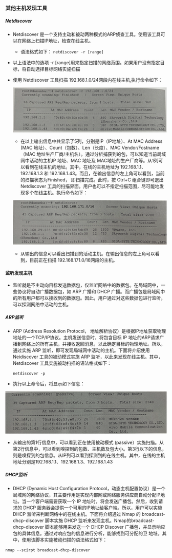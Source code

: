 ### 其他主机发现工具
##### Netdiscover
- Netdiscover 是一个支持主动和被动两种模式的ARP侦查工具。使用该工具可以在网络上扫描IP地址，检查在线主机。
  - 语法格式如下：
  `netdiscover -r [range]`
- 以上语法中的选项 -r [range]用来指定扫描的网络范围。如果用户没有指定目标，将自动选择目标网络实施扫描

- 使用 Netdiscover 工具扫描 192.168.1.0/24网段内在线主机,执行命令如下：
  
  ![pic1](../pics/1.png)
  
  - 在以上输出信息中共显示了5列，分别是IP（IP地址）、At MAC Address (MAC 地址）、Count（包数）、Len（长度）、MAC Vendor/Fostname （MAC 地址生产厂商/主机名）。通过分析捕获到的包，可以知道当前局域网中活动的主机IP 地址、MAC 地址及 MAC地址的生产厂商等。从1列可以看到在线主机的地址。其中，在线的主机地址为 192.168.1.1、192.168.1.3 和 192.168.1.43。而且，在输出信息的左上角可以看到，当前的扫描状态为Finished， 即扫描完成。此时，按 Ctrl+C 组合键即可退出 Netdiscover 工具的扫描界面。用户也可以不指定扫描范围，尽可能地发现多个在线主机。执行命令如下：
  
  ![pic1](../pics/2.png)
  
  - 从输出的信息可以看出扫描到的活动主机。在输出信息的左上角可以看到，目前正在扫描 192.168.171.0/16网段的主机。
 
#### 监听发现主机
- 监听就是不主动向目标发送数据包，仅监听网络中的数据包。在局域网中，一些协议将自动广播数据包，如 ARP 广播和 DHCP 广播。而广播包是局域网中的所有用户都可以接收到的数据包。因此，用户通过对这些数据包进行监听，可以探测网络中活动的主机。

##### ARP监听
  - ARP (Address Resolution Protocol， 地址解析协议）是根据IP地址获取物理地址的一个TCP/IP协议。主机发送信息时，将包含目标 IP 地址的ARP请求广播到网络上的所有主机，并接收返回消息，以此确定目标的物理地址。所以，通过实施 ARP 监听，即可发现局域网中活动的主机。下面将介绍使用 Neidiscover 工具的被动模式实施 ARP 监听，以此来发现在线主机。其中，Netdiscover 工具实施被动扫描的语法格式如下：
    ```shell
    netdiscover -p
    ```
  - 执行以上命令后，将显示如下信息：
  
  ![pic1](../pics/3.png)
  
  - 从输出的第1行信息中，可以看到正在使用被动模式 (passive）实施扫描。从第2行信息中，可以看到嗅探到的包数、主机数及包大小。第3行以下的信息，则是嗅探到的包信息。从IP列可以看到探测到的在线主机。其中，在线的主机地址分别是192.168.1.1、192.168.1.3、192.168.1.43

##### DHCP监听
 - DHCP (Dynamic Host Configuration Protocol，动态主机配置协议）是一个局域网的网络协议，其主要作用是实现内部网或网络服务供应商自动分配IP地址。当一个客户端需要获取一个 IP 地址时，将会发送广播包。然后，收到请求的 DHCP 服务器会提供一个可用的IP地址给客户端。所以，用户可以实施 DHCP 监听来判断网络中的在线主机。下面将介绍通过 Nmap 的 broadcast-dhcp-discover 脚本实施 DHCP 监听来发现主机。Nmap的broadcast-dhcp-discover 脚本能够用来发送一个 DHCP Discover 广播包，并显示响应包的具体信息。通过对响应包的信息进行分析，能够找到可分配的卫 地址。其中，使用该脚本实施被动扫描的语法格式如下：
  ```shell
  nmap --scirpt broadcast-dhcp-discover
  ```
